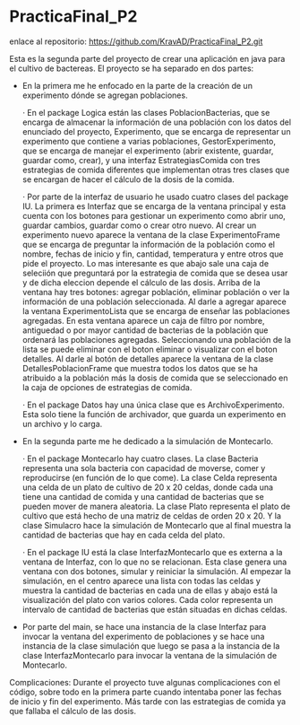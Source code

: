 # PracticaFinal_P2
enlace al repositorio: https://github.com/KravAD/PracticaFinal_P2.git

Esta es la segunda parte del proyecto de crear una aplicación en java para el cultivo de bactereas.
El proyecto se ha separado en dos partes:
- En la primera me he enfocado en la parte de la creación de un experimento dónde se agregan poblaciones.
  
  · En el package Logica están las clases PoblacionBacterias, que se encarga de almacenar la información de una población con los datos del enunciado del proyecto, Experimento, que se encarga de representar un experimento que contiene a varias poblaciones, GestorExperimento, que se encarga de manejar el experimento (abrir existente, guardar, guardar como, crear), y una interfaz EstrategiasComida con tres estrategias de comida diferentes que implementan otras tres clases que se encargan de hacer el cálculo de la dosis de la comida.
  
  · Por parte de la interfaz de usuario he usado cuatro clases del package IU. La primera es Interfaz que se encarga de la ventana principal y esta cuenta con los botones para gestionar un experimento como abrir uno, guardar cambios, guardar como o crear otro nuevo. Al crear un experimento nuevo aparece la ventana de la clase ExperimentoFrame que se encarga de preguntar la información de la población como el nombre, fechas de inicio y fin, cantidad, temperatura y entre otros que pide el proyecto. Lo mas interesante es que abajo sale una caja de seleciión que preguntará por la estrategia de comida que se desea usar y de dicha eleccion depende el cálculo de las dosis. Arriba de la ventana hay tres botones: agregar población, eliminar población o ver la información de una población seleccionada. Al darle a agregar aparece la ventana ExperimentoLista que se encarga de enseñar las poblaciones agregadas. En esta ventana aparece un caja de filtro por nombre, antiguedad o por mayor cantidad de bacterias de la población que ordenará las poblaciones agregadas. Seleccionando una población de la lista se puede eliminar con el boton eliminar o visualizar con el boton detalles. Al darle al botón de detalles aparece la ventana de la clase DetallesPoblacionFrame que muestra todos los datos que se ha atribuido a la población más la dosis de comida que se seleccionado en la caja de opciones de estrategias de comida.

  · En el package Datos hay una única clase que es ArchivoExperimento. Esta solo tiene la función de archivador, que guarda un experimento en un archivo y lo carga.

- En la segunda parte me he dedicado a la simulación de Montecarlo.

  · En el package Montecarlo hay cuatro clases. La clase Bacteria representa una sola bacteria con capacidad de moverse, comer y reproducirse (en función de lo que come). La clase Celda representa una celda de un plato de cultivo de 20 x 20 celdas, donde cada una tiene una cantidad de comida y una cantidad de bacterias que se pueden mover de manera aleatoria. La clase Plato representa el plato de cultivo que está hecho de una matriz de celdas de orden 20 x 20. Y la clase Simulacro hace la simulación de Montecarlo que al final muestra la cantidad de bacterias que hay en cada celda del plato.

  · En el package IU está la clase InterfazMontecarlo que es externa a la ventana de Interfaz, con lo que no se relacionan. Esta clase genera una ventana con dos botones, simular y reiniciar la simulación. Al empezar la simulación, en el centro aparece una lista con todas las celdas y muestra la cantidad de bacterias en cada una de ellas y abajo está la visualización del plato con varios colores. Cada color representa un intervalo de cantidad de bacterias que están situadas en dichas celdas.

- Por parte del main, se hace una instancia de la clase Interfaz para invocar la ventana del experimento de poblaciones y se hace una instancia de la clase simulación que luego se pasa a la instancia de la clase InterfazMontecarlo para invocar la ventana de la simulación de Montecarlo.


Complicaciones:
Durante el proyecto tuve algunas complicaciones con el código, sobre todo en la primera parte cuando intentaba poner las fechas de inicio y fin del experimento. Más tarde con las estrategias de comida ya que fallaba el cálculo de las dosis.
  
